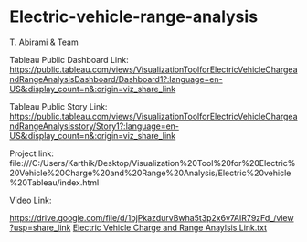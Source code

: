 # Electric-vehicle-range-analysis
T. Abirami &amp; Team

Tableau Public Dashboard Link:
https://public.tableau.com/views/VisualizationToolforElectricVehicleChargeandRangeAnalysisDashboard/Dashboard1?:language=en-US&:display_count=n&:origin=viz_share_link


Tableau Public Story Link:
https://public.tableau.com/views/VisualizationToolforElectricVehicleChargeandRangeAnalysisstory/Story1?:language=en-US&:display_count=n&:origin=viz_share_link


Project link:
file:///C:/Users/Karthik/Desktop/Visualization%20Tool%20for%20Electric%20Vehicle%20Charge%20and%20Range%20Analysis/Electric%20vehicle%20Tableau/index.html


Video Link:

https://drive.google.com/file/d/1bjPkazdurvBwha5t3p2x6v7AIR79zFd_/view?usp=share_link
[Electric Vehicle Charge and Range Anaylsis Link.txt](https://github.com/Abirami-111/Electric-vehicle-range-analysis/files/11284267/Electric.Vehicle.Charge.and.Range.Anaylsis.Link.txt)
